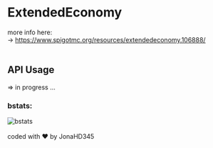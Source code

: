 # ExtendedEconomy <br>
more info here:<br>
-> https://www.spigotmc.org/resources/extendedeconomy.106888/ <br><br>
## API Usage
=> in progress ...
### bstats:
![bstats](https://bstats.org/signatures/bukkit/ExtendedEconomy.svg) <br><br>
coded with ❤️ by JonaHD345
